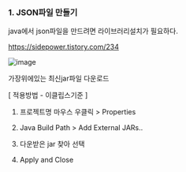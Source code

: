 ### 1. JSON파일 만들기

java에서 json파일을 만드려면 라이브러리설치가 필요하다.

https://sidepower.tistory.com/234

![image](https://user-images.githubusercontent.com/85108615/194890840-4dd171de-9c95-4aee-b840-ee47d75b2534.png)

가장위에있는 최신jar파일 다운로드 

[ 적용방법 - 이클립스기준 ]

1. 프로젝트명 마우스 우클릭 >  Properties 

2. Java Build Path > Add External JARs..

3. 다운받은 jar 찾아 선택

4. Apply and Close 
